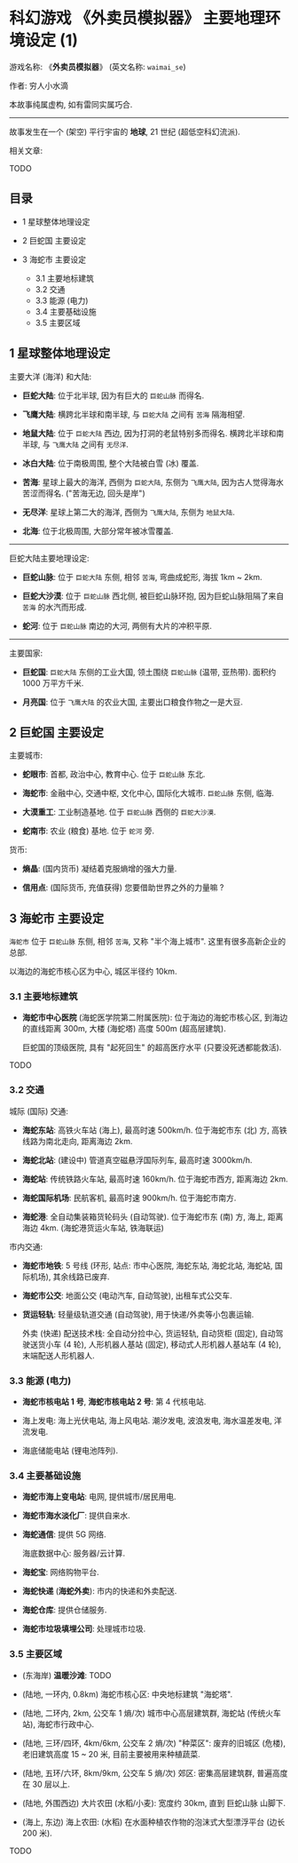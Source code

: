 # 科幻游戏 《外卖员模拟器》 主要地理环境设定 (1)

游戏名称: 《**外卖员模拟器**》 (英文名称: `waimai_se`)

作者: 穷人小水滴

本故事纯属虚构, 如有雷同实属巧合.

----

故事发生在一个 (架空) 平行宇宙的 **地球**, 21 世纪 (超低空科幻流派).

相关文章:

TODO


## 目录

+ 1 星球整体地理设定

+ 2 巨蛇国 主要设定

+ 3 海蛇市 主要设定

  - 3.1 主要地标建筑
  - 3.2 交通
  - 3.3 能源 (电力)
  - 3.4 主要基础设施
  - 3.5 主要区域


## 1 星球整体地理设定

主要大洋 (海洋) 和大陆:

+ **巨蛇大陆**: 位于北半球, 因为有巨大的 `巨蛇山脉` 而得名.

+ **飞鹰大陆**: 横跨北半球和南半球, 与 `巨蛇大陆` 之间有 `苦海` 隔海相望.

+ **地鼠大陆**: 位于 `巨蛇大陆` 西边, 因为打洞的老鼠特别多而得名.
  横跨北半球和南半球, 与 `飞鹰大陆` 之间有 `无尽洋`.

+ **冰白大陆**: 位于南极周围, 整个大陆被白雪 (冰) 覆盖.

+ **苦海**: 星球上最大的海洋, 西侧为 `巨蛇大陆`, 东侧为 `飞鹰大陆`,
  因为古人觉得海水苦涩而得名. ("苦海无边, 回头是岸")

+ **无尽洋**: 星球上第二大的海洋, 西侧为 `飞鹰大陆`, 东侧为 `地鼠大陆`.

+ **北海**: 位于北极周围, 大部分常年被冰雪覆盖.

----

巨蛇大陆主要地理设定:

+ **巨蛇山脉**: 位于 `巨蛇大陆` 东侧, 相邻 `苦海`, 弯曲成蛇形, 海拔 1km ~ 2km.

+ **巨蛇大沙漠**: 位于 `巨蛇山脉` 西北侧, 被巨蛇山脉环抱,
  因为巨蛇山脉阻隔了来自 `苦海` 的水汽而形成.

+ **蛇河**: 位于 `巨蛇山脉` 南边的大河, 两侧有大片的冲积平原.

----

主要国家:

+ **巨蛇国**: `巨蛇大陆` 东侧的工业大国, 领土围绕 `巨蛇山脉` (温带, 亚热带).
  面积约 1000 万平方千米.

+ **月亮国**: 位于 `飞鹰大陆` 的农业大国, 主要出口粮食作物之一是大豆.


## 2 巨蛇国 主要设定

主要城市:

+ **蛇眼市**: 首都, 政治中心, 教育中心. 位于 `巨蛇山脉` 东北.

+ **海蛇市**: 金融中心, 交通中枢, 文化中心, 国际化大城市. `巨蛇山脉` 东侧, 临海.

+ **大漠重工**: 工业制造基地. 位于 `巨蛇山脉` 西侧的 `巨蛇大沙漠`.

+ **蛇南市**: 农业 (粮食) 基地. 位于 `蛇河` 旁.

货币:

+ **熵晶**: (国内货币) 凝结着克服熵增的强大力量.

+ **信用点**: (国际货币, 充值获得) 您要借助世界之外的力量嘛 ?


## 3 海蛇市 主要设定

`海蛇市` 位于 `巨蛇山脉` 东侧, 相邻 `苦海`, 又称 "半个海上城市".
这里有很多高新企业的总部.

以海边的海蛇市核心区为中心, 城区半径约 10km.

### 3.1 主要地标建筑

+ **海蛇市中心医院** (海蛇医学院第二附属医院): 位于海边的海蛇市核心区,
  到海边的直线距离 300m, 大楼 (海蛇塔) 高度 500m (超高层建筑).

  巨蛇国的顶级医院, 具有 "起死回生" 的超高医疗水平 (只要没死透都能救活).

TODO

### 3.2 交通

城际 (国际) 交通:

+ **海蛇东站**: 高铁火车站 (海上), 最高时速 500km/h.
  位于海蛇市东 (北) 方, 高铁线路为南北走向, 距离海边 2km.

+ **海蛇北站**: (建设中) 管道真空磁悬浮国际列车, 最高时速 3000km/h.

+ **海蛇站**: 传统铁路火车站, 最高时速 160km/h.
  位于海蛇市西方, 距离海边 2km.

+ **海蛇国际机场**: 民航客机, 最高时速 900km/h.
  位于海蛇市南方.

+ **海蛇港**: 全自动集装箱货轮码头 (自动驾驶).
  位于海蛇市东 (南) 方, 海上, 距离海边 4km.
  (海蛇港货运火车站, 铁海联运)

市内交通:

+ **海蛇市地铁**: 5 号线 (环形, 站点: 市中心医院, 海蛇东站, 海蛇北站, 海蛇站,
  国际机场), 其余线路已废弃.

+ **海蛇市公交**: 地面公交 (电动汽车, 自动驾驶), 出租车式公交车.

+ **货运轻轨**: 轻量级轨道交通 (自动驾驶), 用于快递/外卖等小包裹运输.

  外卖 (快递) 配送技术栈: 全自动分捡中心, 货运轻轨, 自动货柜 (固定),
  自动驾驶送货小车 (4 轮), 人形机器人基站 (固定), 移动式人形机器人基站车 (4 轮),
  末端配送人形机器人.

### 3.3 能源 (电力)

+ **海蛇市核电站 1 号**, **海蛇市核电站 2 号**: 第 4 代核电站.

+ 海上发电: 海上光伏电站, 海上风电站. 潮汐发电, 波浪发电, 海水温差发电, 洋流发电.

+ 海底储能电站 (锂电池阵列).

### 3.4 主要基础设施

+ **海蛇市海上变电站**: 电网, 提供城市/居民用电.

+ **海蛇市海水淡化厂**: 提供自来水.

+ **海蛇通信**: 提供 5G 网络.

  海底数据中心: 服务器/云计算.

+ **海蛇宝**: 网络购物平台.

+ **海蛇快递** (**海蛇外卖**): 市内的快递和外卖配送.

+ **海蛇仓库**: 提供仓储服务.

+ **海蛇市垃圾填埋公司**: 处理城市垃圾.

### 3.5 主要区域

+ (东海岸) **温暖沙滩**: TODO

+ (陆地, 一环内, 0.8km) 海蛇市核心区: 中央地标建筑 "海蛇塔".

+ (陆地, 二环内, 2km, 公交车 1 熵/次) 城市中心高层建筑群,
  海蛇站 (传统火车站), 海蛇市行政中心.

+ (陆地, 三环/四环, 4km/6km, 公交车 2 熵/次) "种菜区": 废弃的旧城区 (危楼),
  老旧建筑高度 15 ~ 20 米, 目前主要被用来种植蔬菜.

+ (陆地, 五环/六环, 8km/9km, 公交车 5 熵/次) 郊区: 密集高层建筑群,
  普遍高度在 30 层以上.

+ (陆地, 外围西边) 大片农田 (水稻/小麦): 宽度约 30km, 直到 巨蛇山脉 山脚下.

+ (海上, 东边) 海上农田: (水稻) 在水面种植农作物的泡沫式大型漂浮平台
  (边长 200 米).


TODO
